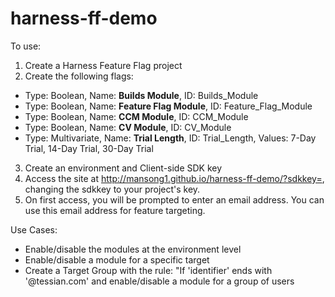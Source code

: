 # harness-ff-demo

To use:

1) Create a Harness Feature Flag project
2) Create the following flags:

- Type: Boolean, Name: **Builds Module**, ID: Builds_Module
- Type: Boolean, Name: **Feature Flag Module**, ID: Feature_Flag_Module
- Type: Boolean, Name: **CCM Module**, ID: CCM_Module
- Type: Boolean, Name: **CV Module**, ID: CV_Module
- Type: Multivariate, Name: **Trial Length**, ID: Trial_Length, Values: 7-Day Trial, 14-Day Trial, 30-Day Trial

3) Create an environment and Client-side SDK key
4) Access the site at http://mansong1.github.io/harness-ff-demo/?sdkkey=<SDK-KEY>, changing the sdkkey to your project's key.
5) On first access, you will be prompted to enter an email address. You can use this email address for feature targeting.

Use Cases:

- Enable/disable the modules at the environment level
- Enable/disable a module for a specific target
- Create a Target Group with the rule: "If 'identifier' ends with '@tessian.com' and enable/disable a module for a group of users
